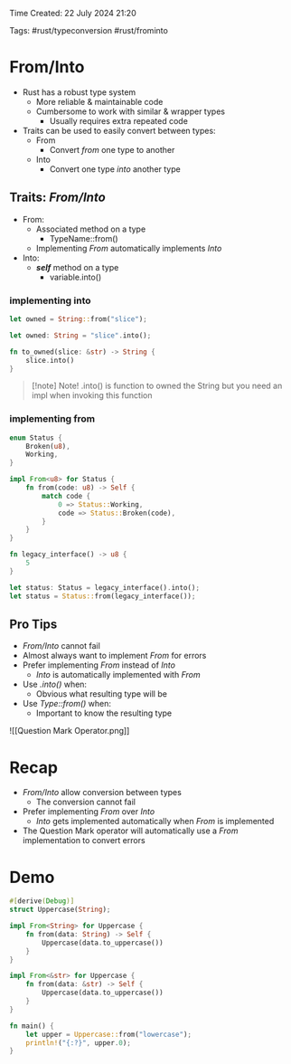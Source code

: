 Time Created: 22 July 2024 21:20

Tags: #rust/typeconversion #rust/frominto

# From/Into

- Rust has a robust type system
	- More reliable & maintainable code
	- Cumbersome to work with similar & wrapper types
		- Usually requires extra repeated code
- Traits can be used to easily convert between types:
	- From
		- Convert *from* one type to another
	- Into
		- Convert one type *into* another type

## Traits: *From/Into*

- From:
	- Associated method on a type
		- TypeName::from()
	- Implementing *From* automatically implements *Into*
- Into:
	- ***self*** method on a type
		- variable.into()

### implementing into
```rust
let owned = String::from("slice");

let owned: String = "slice".into();

fn to_owned(slice: &str) -> String {
	slice.into()
}
```

>[!note] Note!
> .into() is function to owned the String but you need an impl when invoking this function

### implementing from
```rust
enum Status {
	Broken(u8),
	Working,
}

impl From<u8> for Status {
	fn from(code: u8) -> Self {
		match code {
			0 => Status::Working,
			code => Status::Broken(code),
		}
	}
}

fn legacy_interface() -> u8 {
	5
}

let status: Status = legacy_interface().into();
let status = Status::from(legacy_interface());
```

## Pro Tips

- *From/Into* cannot fail
- Almost always want to implement *From* for errors
- Prefer implementing *From* instead of *Into*
	- *Into* is automatically implemented with *From*
- Use *.into()* when:
	- Obvious what resulting type will be
- Use *Type::from()* when:
	- Important to know the resulting type

![[Question Mark Operator.png]]

# Recap

- *From/Into* allow conversion between types
	- The conversion cannot fail
- Prefer implementing *From* over *Into*
	- *Into* gets implemented automatically when *From* is implemented
- The Question Mark operator will automatically use a *From* implementation to convert errors

# Demo
```rust
#[derive(Debug)]
struct Uppercase(String);

impl From<String> for Uppercase {
    fn from(data: String) -> Self {
        Uppercase(data.to_uppercase())
    }
}

impl From<&str> for Uppercase {
    fn from(data: &str) -> Self {
        Uppercase(data.to_uppercase())
    }
}

fn main() {
    let upper = Uppercase::from("lowercase");
    println!("{:?}", upper.0);
}
```